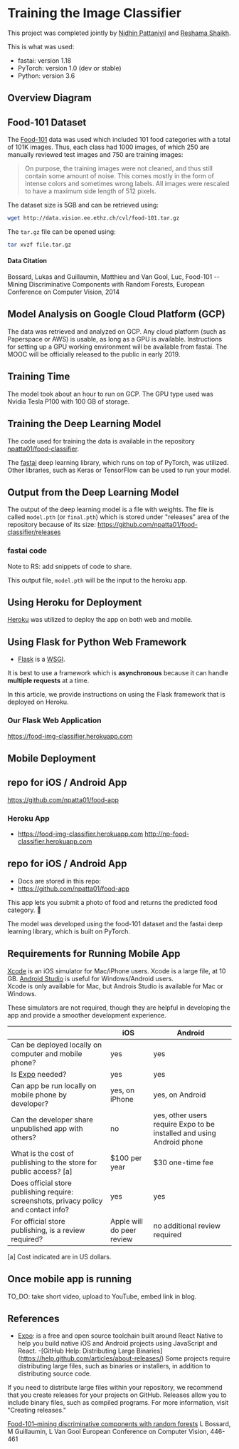 # Training the Image Classifier

This project was completed jointly by [Nidhin Pattaniyil](https://www.linkedin.com/in/nidhinpattaniyil/) and [Reshama Shaikh](https://reshamas.github.io).

This is what was used:    
- fastai:  version 1.18
- PyTorch:  version  1.0  (dev or stable)
- Python:  version 3.6



## Overview Diagram





## Food-101 Dataset
The [Food-101](https://www.vision.ee.ethz.ch/datasets_extra/food-101/) data was used which included 101 food categories with a total of 101K images.  Thus, each class had 1000 images, of which 250 are manually reviewed test images and 750 are training images:    
>On purpose, the training images were not cleaned, and thus still contain some amount of noise. This comes mostly in the form of intense colors and sometimes wrong labels. All images were rescaled to have a maximum side length of 512 pixels.

The dataset size is 5GB and can be retrieved using:  
```bash
wget http://data.vision.ee.ethz.ch/cvl/food-101.tar.gz
```

The `tar.gz` file can be opened using:  
```bash
tar xvzf file.tar.gz
```
#### Data Citation
Bossard, Lukas and Guillaumin, Matthieu and Van Gool, Luc, Food-101 -- Mining Discriminative Components with Random Forests, European Conference on Computer Vision, 2014


 

## Model Analysis on Google Cloud Platform (GCP)
The data was retrieved and analyzed on GCP.  Any cloud platform (such as Paperspace or AWS) is usable, as long as a GPU is available.  Instructions for setting up a GPU working environment will be available from fastai.  The MOOC will be officially released to the public in early 2019.

## Training Time
The model took about an hour to run on GCP.  The GPU type used was Nvidia Tesla P100 with 100 GB of storage.  

## Training the Deep Learning Model
The code used for training the data is available in the repository [npatta01/food-classifier](https://github.com/npatta01/food-classifier).  

The [fastai](https://github.com/fastai) deep learning library, which runs on top of PyTorch, was utilized.  Other libraries, such as Keras or TensorFlow can be used to run your model. 

## Output from the Deep Learning Model
The output of the deep learning model is a file with weights.  The file is called `model.pth` (or `final.pth`) which is stored under "releases" area of the repository because of its size:  https://github.com/npatta01/food-classifier/releases

### fastai code
Note to RS:  add snippets of code to share.

This output file, `model.pth` will be the input to the heroku app.  

## Using Heroku for Deployment
[Heroku](https://www.heroku.com/) was utilized to deploy the app on both web and mobile.  

## Using Flask for Python Web Framework
- [Flask](http://flask.pocoo.org/) is a [WSGI](https://en.wikipedia.org/wiki/Web_Server_Gateway_Interface).   

It is best to use a framework which is **asynchronous** because it can handle **multiple requests** at a time.

In this article, we provide instructions on using the Flask framework that is deployed on Heroku.

### Our Flask Web Application
https://food-img-classifier.herokuapp.com



## Mobile Deployment 
## repo for iOS / Android App
https://github.com/npatta01/food-app

 
### Heroku App

- https://food-img-classifier.herokuapp.com
http://np-food-classifier.herokuapp.com



 


## repo for iOS / Android App
- Docs are stored in this repo:
- https://github.com/npatta01/food-app


This app lets you submit a photo of food and returns the predicted food category.  :pizza:

The model was developed using the food-101 dataset and the fastai deep learning library, which is built on PyTorch.

## Requirements for Running Mobile App

[Xcode](https://developer.apple.com/xcode/)  is an iOS simulator for Mac/iPhone users.  Xcode is a large file, at 10 GB.  [Android Studio](https://developer.android.com/studio/) is useful for Windows/Android users.  
Xcode is only available for Mac, but Androis Studio is available for Mac or Windows.  

These simulators are not required, though they are helpful in developing the app and provide a smoother development experience.  


|                                                                                        | iOS                       | Android                                                               |
|----------------------------------------------------------------------------------------|---------------------------|-----------------------------------------------------------------------|
| Can be deployed locally on computer and mobile phone?                                  | yes                       | yes                                                                   |
| Is [Expo](https://expo.io/) needed?                                                    | yes                       | yes                                                                   |
| Can app be run locally on mobile phone by developer?                                   | yes, on iPhone            | yes, on Android                                                       |
| Can the developer share unpublished app with others?                                   | no                        | yes, other users require Expo to be installed and using Android phone |
| What is the cost of publishing to the store for public access? [a]                         | $100 per year             | $30 one-time fee                                                      |
| Does official store publishing require: screenshots, privacy policy and contact info?  | yes                       | yes                                                                   |
| For official store publishing, is a review required?                                   | Apple will do peer review | no additional review required                                         |

[a] Cost indicated are in US dollars.



## Once mobile app is running
TO_DO:  take short video, upload to YouTube, embed link in blog.



## References
- [Expo](https://expo.io/): is a free and open source toolchain built around React Native to help you build native iOS and Android projects using JavaScript and React.
-[GitHub Help: Distributing Large Binaries] (https://help.github.com/articles/about-releases/) Some projects require distributing large files, such as binaries or installers, in addition to distributing source code.

If you need to distribute large files within your repository, we recommend that you create releases for your projects on GitHub. Releases allow you to include binary files, such as compiled programs. For more information, visit "Creating releases."

[Food-101–mining discriminative components with random forests](https://link.springer.com/chapter/10.1007%2F978-3-319-10599-4_29)
L Bossard, M Guillaumin, L Van Gool
European Conference on Computer Vision, 446-461
